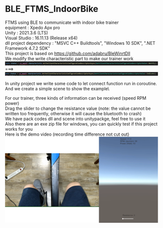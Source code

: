 # BLE_FTMS_IndoorBike
 FTMS using BLE to communicate with indoor bike trainer\
 equipment : Xpedo Apx pro\
 Unity : 2021.3.6 (LTS)\
 Visual Studio : 16.11.13 (Release x64)\
 dll project dependency : "MSVC C++ Buildtools", "Windows 10 SDK", ".NET Framework 4.7.2 SDK"\
 This project is based on https://github.com/adabru/BleWinrtDll \
 We modify the write characteristic part to make our trainer work \
 ![notify](imgs/notify.png)
 ===>
 ![indicate](imgs/indicate.png)

 In unity project we write some code to let connect function run in coroutine.\
 And we create a simple scene to show the example\

 For our trainer, three kinds of information can be received (speed RPM power)\
 Drag the slider to change the resistance value (note: the value cannot be written too frequently, otherwise it will cause the bluetooth to crash)\
 We have pack codes dll and scene into unitypackge, feel free to use it\
 Also there are an exe zip file for windows, you can quickly test if this project works for you\
 Here is the demo video (recording time difference not cut out)\
 [![](imgs/cover.png)](https://youtu.be/xEg4C4ncuLI)